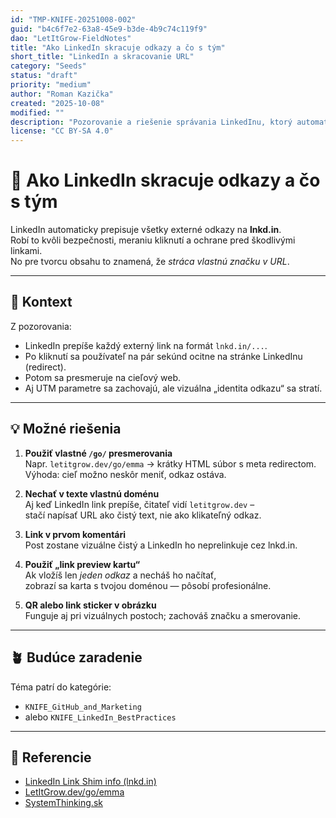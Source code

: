 ```yaml
---
id: "TMP-KNIFE-20251008-002"
guid: "b4c6f7e2-63a8-45e9-b3de-4b9c74c119f9"
dao: "LetItGrow-FieldNotes"
title: "Ako LinkedIn skracuje odkazy a čo s tým"
short_title: "LinkedIn a skracovanie URL"
category: "Seeds"
status: "draft"
priority: "medium"
author: "Roman Kazička"
created: "2025-10-08"
modified: ""
description: "Pozorovanie a riešenie správania LinkedInu, ktorý automaticky prepisuje všetky odkazy na lnkd.in – a ako si zachovať vlastný brand pomocou vlastného presmerovania (napr. /go/ alebo bit.ly)."
license: "CC BY-SA 4.0"
---
```


# 🔗 Ako LinkedIn skracuje odkazy a čo s tým

LinkedIn automaticky prepisuje všetky externé odkazy na **lnkd.in**.  
Robí to kvôli bezpečnosti, meraniu kliknutí a ochrane pred škodlivými linkami.  
No pre tvorcu obsahu to znamená, že *stráca vlastnú značku v URL*.

---

## 🧭 Kontext
Z pozorovania:
- LinkedIn prepíše každý externý link na formát `lnkd.in/...`.
- Po kliknutí sa používateľ na pár sekúnd ocitne na stránke LinkedInu (redirect).
- Potom sa presmeruje na cieľový web.
- Aj UTM parametre sa zachovajú, ale vizuálna „identita odkazu“ sa stratí.

---

## 💡 Možné riešenia

1. **Použiť vlastné `/go/` presmerovania**  
   Napr. `letitgrow.dev/go/emma` → krátky HTML súbor s meta redirectom.  
   Výhoda: cieľ možno neskôr meniť, odkaz ostáva.

2. **Nechať v texte vlastnú doménu**  
   Aj keď LinkedIn link prepíše, čitateľ vidí `letitgrow.dev` –  
   stačí napísať URL ako čistý text, nie ako klikateľný odkaz.

3. **Link v prvom komentári**  
   Post zostane vizuálne čistý a LinkedIn ho neprelinkuje cez lnkd.in.

4. **Použiť „link preview kartu“**  
   Ak vložíš len *jeden odkaz* a necháš ho načítať,  
   zobrazí sa karta s tvojou doménou — pôsobí profesionálne.

5. **QR alebo link sticker v obrázku**  
   Funguje aj pri vizuálnych postoch; zachováš značku a smerovanie.

---

## 🪴 Budúce zaradenie
Téma patrí do kategórie:
- `KNIFE_GitHub_and_Marketing`
- alebo `KNIFE_LinkedIn_BestPractices`

---

## 🔗 Referencie
- [LinkedIn Link Shim info (lnkd.in)](https://www.linkedin.com/help/linkedin/answer/a1339113)
- [LetItGrow.dev/go/emma](https://letitgrow.dev/go/emma)
- [SystemThinking.sk](https://systemthinking.sk)